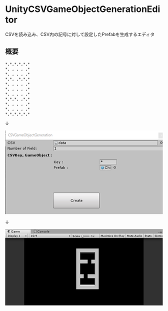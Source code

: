 # UnityCSVGameObjectGenerationEditor
CSVを読み込み、CSV内の記号に対して設定したPrefabを生成するエディタ

## 概要

```
*,*,*,*,*,*
*, , , , ,*
*, , , , ,*
*,*, ,*,*,*
*, , , , ,*
*, , , , ,*
*, , , , ,*
*,*,*, ,*,*
*, , , , ,*
*, , , , ,*
*,*,*,*,*,*
```

↓

![Image](https://github.com/Buravo46/UnityCSVGameObjectGenerationEditor/blob/media/Pic/01_editor_config.png)

↓

![Image](https://github.com/Buravo46/UnityCSVGameObjectGenerationEditor/blob/media/Pic/02_edit_result.png)
